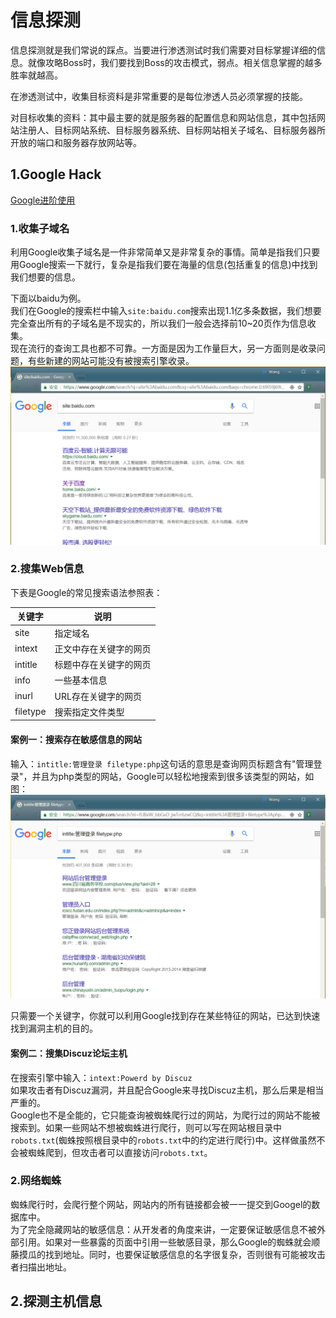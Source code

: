 # 信息探测
信息探测就是我们常说的踩点。当要进行渗透测试时我们需要对目标掌握详细的信息。就像攻略Boss时，我们要找到Boss的攻击模式，弱点。相关信息掌握的越多胜率就越高。<br>

在渗透测试中，收集目标资料是非常重要的是每位渗透人员必须掌握的技能。<br>

对目标收集的资料：其中最主要的就是服务器的配置信息和网站信息，其中包括网站注册人、目标网站系统、目标服务器系统、目标网站相关子域名、目标服务器所开放的端口和服务器存放网站等。<br>

## 1.Google Hack
[Google进阶使用](https://ahrefs.com/blog/google-advanced-search-operators/)<br>
### 1.收集子域名
利用Google收集子域名是一件非常简单又是非常复杂的事情。简单是指我们只要用Google搜索一下就行，复杂是指我们要在海量的信息(包括重复的信息)中找到我们想要的信息。<br>

下面以baidu为例。<br>
我们在Google的搜索栏中输入``site:baidu.com``搜索出现1.1亿多条数据，我们想要完全查出所有的子域名是不现实的，所以我们一般会选择前10~20页作为信息收集。<br>
现在流行的查询工具也都不可靠。一方面是因为工作量巨大，另一方面则是收录问题，有些新建的网站可能没有被搜索引擎收录。<br>
![fail](img/2.1.PNG)<br>

### 2.搜集Web信息
下表是Google的常见搜索语法参照表：<br>

|关键字|说明|
|-----|----|
| site  | 指定域名   |
| intext  | 正文中存在关键字的网页  |
| intitle  | 标题中存在关键字的网页  |
| info  | 一些基本信息  |
| inurl  | URL存在关键字的网页  |
| filetype  | 搜索指定文件类型  |

#### 案例一：搜索存在敏感信息的网站
输入：``intitle:管理登录 filetype:php``这句话的意思是查询网页标题含有"管理登录"，并且为php类型的网站，Google可以轻松地搜索到很多该类型的网站，如图：<br>
![fail](img/2.2.PNG)<br>

只需要一个关键字，你就可以利用Google找到存在某些特征的网站，已达到快速找到漏洞主机的目的。<br>

#### 案例二：搜集Discuz论坛主机
在搜索引擎中输入：``intext:Powerd by Discuz``<br>
如果攻击者有Discuz漏洞，并且配合Google来寻找Discuz主机，那么后果是相当严重的。<br>
Google也不是全能的，它只能查询被蜘蛛爬行过的网站，为爬行过的网站不能被搜索到。如果一些网站不想被蜘蛛进行爬行，则可以写在网站根目录中``robots.txt``(蜘蛛按照根目录中的``robots.txt``中的约定进行爬行)中。这样做虽然不会被蜘蛛爬到，但攻击者可以直接访问``robots.txt``。

### 2.网络蜘蛛
蜘蛛爬行时，会爬行整个网站，网站内的所有链接都会被一一提交到Googel的数据库中。<br>
为了完全隐藏网站的敏感信息：从开发者的角度来讲，一定要保证敏感信息不被外部引用。如果对一些暴露的页面中引用一些敏感目录，那么Google的蜘蛛就会顺藤摸瓜的找到地址。同时，也要保证敏感信息的名字很复杂，否则很有可能被攻击者扫描出地址。<br>

## 2.探测主机信息
